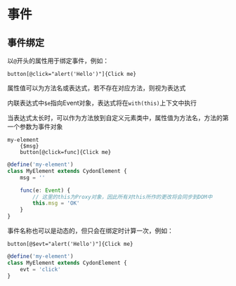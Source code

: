 # 事件

## 事件绑定
以`@`开头的属性用于绑定事件，例如：
```stylus
button[@click="alert('Hello')"]{Click me}
```

属性值可以为方法名或表达式，若不存在对应方法，则视为表达式

内联表达式中`$e`指向Event对象，表达式将在`with(this)`上下文中执行

当表达式太长时，可以作为方法放到自定义元素类中，属性值为方法名，方法的第一个参数为事件对象
```stylus
my-element
    {$msg}
    button[@click=func]{Click me}
```
```ts
@define('my-element')
class MyElement extends CydonElement {
	msg = ''

	func(e: Event) {
        // 这里的this为Proxy对象，因此所有对this所作的更改将会同步到DOM中
        this.msg = 'OK'
    }
}
```

事件名称也可以是动态的，但只会在绑定时计算一次，例如：
```stylus
button[@$evt="alert('Hello')"]{Click me}
```
```ts
@define('my-element')
class MyElement extends CydonElement {
	evt = 'click'
}
```
